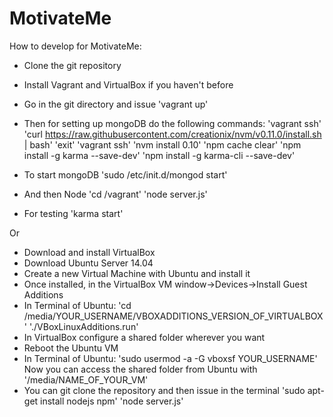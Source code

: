 MotivateMe
==========

How to develop for MotivateMe:

- Clone the git repository
- Install Vagrant and VirtualBox if you haven't before
- Go in the git directory and issue 'vagrant up'
- Then for setting up mongoDB do the following commands:
    'vagrant ssh'
    'curl https://raw.githubusercontent.com/creationix/nvm/v0.11.0/install.sh | bash'
    'exit'
    'vagrant ssh'
    'nvm install 0.10'
    'npm cache clear'
    'npm install -g karma --save-dev'
    'npm install -g karma-cli --save-dev'

- To start mongoDB
    'sudo /etc/init.d/mongod start'
- And then Node
    'cd /vagrant'
    'node server.js'
- For testing
    'karma start'

Or

- Download and install VirtualBox
- Download Ubuntu Server 14.04
- Create a new Virtual Machine with Ubuntu and install it
- Once installed, in the VirtualBox VM window->Devices->Install Guest Additions
- In Terminal of Ubuntu: 
	'cd /media/YOUR_USERNAME/VBOXADDITIONS_VERSION_OF_VIRTUALBOX'
	'./VBoxLinuxAdditions.run'
- In VirtualBox configure a shared folder wherever you want
- Reboot the Ubuntu VM
- In Terminal of Ubuntu:
	'sudo usermod -a -G vboxsf YOUR_USERNAME'
	Now you can access the shared folder from Ubuntu with '/media/NAME_OF_YOUR_VM'
- You can git clone the repository and then issue in the terminal
	'sudo apt-get install nodejs npm'
	'node server.js'